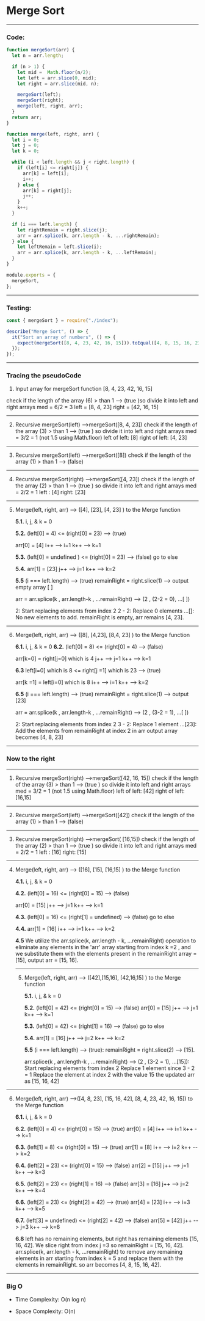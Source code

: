 # Merge Sort

---

### Code:

```javascript
function mergeSort(arr) {
  let n = arr.length;

  if (n > 1) {
    let mid =  Math.floor(n/2);
    let left = arr.slice(0, mid);
    let right = arr.slice(mid, n);

    mergeSort(left);
    mergeSort(right);
    merge(left, right, arr);
  }
  return arr;
}

function merge(left, right, arr) {
  let i = 0;
  let j = 0;
  let k = 0;

  while (i < left.length && j < right.length) {
    if (left[i] <= right[j]) {
      arr[k] = left[i];
      i++;
    } else {
      arr[k] = right[j];
      j++;
    }
    k++;
  }

  if (i === left.length) {
    let rightRemain = right.slice(j);
    arr = arr.splice(k, arr.length - k, ...rightRemain);
  } else {
    let leftRemain = left.slice(i);
    arr = arr.splice(k, arr.length - k, ...leftRemain);
  }
}

module.exports = {
  mergeSort,
};
```

---

### Testing:

```javascript
const { mergeSort } = require("./index");

describe("Merge Sort", () => {
  it("Sort an array of numbers", () => {
    expect(mergeSort([8, 4, 23, 42, 16, 15])).toEqual([4, 8, 15, 16, 23, 42]);
  });
});
```

---

### Tracing the pseudoCode

1. Input array for mergeSort function [8, 4, 23, 42, 16, 15]

check if the length of the array (6) > than 1 --> (true )so divide it into left and right arrays
med = 6/2 = 3
left = [8, 4, 23]
right = [42, 16, 15]

---

2. Recursive mergeSort(left) -->mergeSort([8, 4, 23])
   check if the length of the array (3) > than 1 --> (true ) so divide it into left and right arrays
   med = 3/2 = 1 (not 1.5 using Math.floor)
   left of left: [8]
   right of left: [4, 23]

---

3. Recursive mergeSort(left) -->mergeSort([8])
   check if the length of the array (1) > than 1 --> (false)

---

4. Recursive mergeSort(right) -->mergeSort([4, 23])
   check if the length of the array (2) > than 1 --> (true ) so divide it into left and right arrays
   med = 2/2 = 1
   left : [4]
   right: [23]

---

5. Merge(left, right, arr) --> ([4], [23], [4, 23] ) to the Merge function

   **5.1.** i, j, & k = 0

   **5.2.** (left[0] = 4) <= (right[0] = 23) --> (true)

   arr[0] = [4]
   i++ --> i=1
   k++ --> k=1

   **5.3.** (left[0] = undefined ) <= (right[0] = 23) --> (false) go to else

   **5.4.** arr[1] = [23]
   j++ --> j=1
   k++ --> k=2

   **5.5** (i === left.length) --> (true)
   remainRight = right.slice(1) --> output empty array [ ]

   arr = arr.splice(k , arr.length-k , ...remainRight) --> (2 , (2-2 = 0), ...[ ])

   2: Start replacing elements from index 2
   2 - 2: Replace 0 elements
   ...[]: No new elements to add.
   remainRight is empty, arr remains [4, 23].

---

6. Merge(left, right, arr) --> ([8], [4,23], [8,4, 23] ) to the Merge function

   **6.1.** i, j, & k = 0
   **6.2.** (left[0] = 8) <= (right[0] = 4) --> (false)

   arr[k=0] = right[j=0] which is 4
   j++ --> j=1
   k++ --> k=1

   **6.3** left[i=0] which is 8 <= right[j =1] which is 23 --> (true)

   arr[k =1] = left[i=0] which is 8
   i++ --> i=1
   k++ --> k=2

   **6.5** (i === left.length) --> (true)
   remainRight = right.slice(1) --> output [23]

   arr = arr.splice(k , arr.length-k , ...remainRight) --> (2 , (3-2 = 1), ...[ ])

   2: Start replacing elements from index 2
   3 - 2: Replace 1 element
   ...[23]: Add the elements from remainRight at index 2 in arr
   output array becomes [4, 8, 23]

---

### Now to the right 

----

 1. Recursive mergeSort(right) -->mergeSort([42, 16, 15])
    check if the length of the array (3) > than 1 --> (true ) so divide it into left and right arrays
   med = 3/2 = 1 (not 1.5 using Math.floor)
   left of left: [42]
   right of left: [16,15]

   ----
   
2. Recursive mergeSort(left) -->mergeSort([42]) 
check if the length of the array (1) > than 1 --> (false)

----

3. Recursive mergeSort(right) -->mergeSort( [16,15]) 
check if the length of the array (2) > than 1 --> (true ) so divide it into left and right arrays
med = 2/2 = 1
left : [16]
right: [15]

----

4. Merge(left, right, arr) --> ([16], [15], [16,15] ) to the Merge function

   **4.1.** i, j, & k = 0

   **4.2.** (left[0] = 16) <= (right[0] = 15) --> (false)

   arr[0] = [15]
   j++ --> j=1
   k++ --> k=1

   **4.3.** (left[0] = 16) <= (right[1] = undefined) --> (false) go to else

   **4.4.** arr[1] = [16]
   i++ --> i=1
   k++ --> k=2

   **4.5** We utilize the arr.splice(k, arr.length - k, ...remainRight) operation to eliminate any elements in the 'arr' array starting from index k =2 , and we substitute them with the elements present in the remainRight array = [15], output arr =  [15, 16].

   ----

   5. Merge(left, right, arr) --> ([42],[15,16], [42,16,15] ) to the Merge function

      **5.1.** i, j, & k = 0

      **5.2.** (left[0] = 42) <= (right[0] = 15) --> (false)
      arr[0] = [15]
      j++ --> j=1
      k++ --> k=1

      **5.3.** (left[0] = 42) <= (right[1] = 16) --> (false) go to else
  
      **5.4.** arr[1] = [16]
     j++ --> j=2
     k++ --> k=2

       **5.5**  (i === left.length) --> (true):
            remainRight = right.slice(2) --> [15].

       arr.splice(k , arr.length-k , ...remainRight) -->  (2 , (3-2 = 1), ...[15]):
       Start replacing elements from index 2
      Replace 1 element since 3 - 2 = 1
      Replace the element at index 2 with the value 15 the updated arr as [15, 16, 42]

  ----

6. Merge(left, right, arr) -->([4, 8, 23], [15, 16, 42], [8, 4, 23, 42, 16, 15]) to the Merge function

    **6.1.** i, j, & k = 0

      **6.2.** (left[0] = 4) <= (right[0] = 15) --> (true)
      arr[0] = [4]
      i++ --> i=1
      k++ --> k=1

      **6.3.** (left[1] = 8) <= (right[0] = 15) --> (true) 
     arr[1] = [8]
      i++ --> i=2
      k++ --> k=2 


    **6.4.** (left[2] = 23) <= (right[0] = 15) --> (false) 
     arr[2] = [15]
      j++ --> j=1
      k++ --> k=3


    **6.5.** (left[2] = 23) <= (right[1] = 16) --> (false) 
     arr[3] = [16]
      j++ --> j=2
      k++ --> k=4


    **6.6.** (left[2] = 23) <= (right[2] = 42) --> (true) 
     arr[4] = [23]
      i++ --> i=3
      k++ --> k=5

    **6.7.** (left[3] = undefined) <= (right[2] = 42) --> (false) 
     arr[5] = [42]
      j++ --> j=3
      k++ --> k=6
      

   **6.8** left has no remaining elements, but right has remaining elements [15, 16, 42]. We slice right from index j =3 so remainRight = [15, 16, 42]. arr.splice(k, arr.length - k, ...remainRight) to remove any remaining elements in arr starting from index k = 5 and replace them with the elements in remainRight. so arr becomes [4, 8, 15, 16, 42].


---

### Big O

- Time Complexity: O(n log n)

- Space Complexity: O(n)
